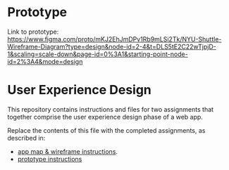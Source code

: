 # Prototype
Link to prototype: https://www.figma.com/proto/mKJ2EhJmDPv1Rb9mLSi2Tk/NYU-Shuttle-Wireframe-Diagram?type=design&node-id=2-4&t=DLS5tE2C22wTjpjD-1&scaling=scale-down&page-id=0%3A1&starting-point-node-id=2%3A4&mode=design

# User Experience Design

This repository contains instructions and files for two assignments that together comprise the user experience design phase of a web app.

Replace the contents of this file with the completed assignments, as described in:

- [app map & wireframe instructions](instructions-0a-app-map-wireframes.md).
- [prototype instructions](instructions-0b-prototyping.md)
